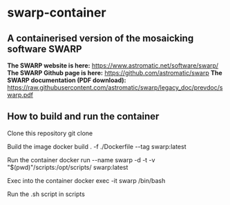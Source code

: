 # swarp-container
## A containerised version of the mosaicking software SWARP

**The SWARP website is here:** https://www.astromatic.net/software/swarp/
**The SWARP Github page is here:** https://github.com/astromatic/swarp
**The SWARP documentation (PDF download):** https://raw.githubusercontent.com/astromatic/swarp/legacy_doc/prevdoc/swarp.pdf

## How to build and run the container

Clone this repository
    git clone 

Build the image
    docker build . -f ./Dockerfile --tag swarp:latest

Run the container
    docker run --name swarp -d -t -v "$(pwd)"/scripts:/opt/scripts/ swarp:latest

Exec into the container
    docker exec -it swarp /bin/bash

Run the .sh script in scripts
